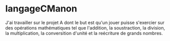 # langageCManon
J'ai travailler sur le projet A dont le but est qu'un jouer puisse s'exercier sur des opérations mathématiques tel que l'addition, la soustraction, la division, la multiplication, la conversition d'unité et la reécriture de grands nombres.
